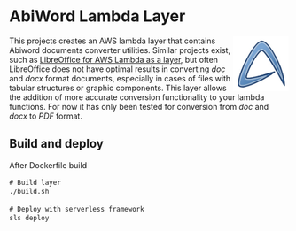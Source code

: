 # AbiWord Lambda Layer 
<img align="right" width="100" height="100" src="abi.png">

This projects creates an AWS lambda layer that contains Abiword documents converter utilities. 
Similar projects exist, such as [LibreOffice for AWS Lambda as a layer](https://github.com/shelfio/libreoffice-lambda-layer), but often LibreOffice does not have optimal results in converting _doc_ and _docx_ format documents, especially in cases of files with tabular structures or graphic components.
This layer allows the addition of more accurate conversion functionality to your lambda functions.
For now it has only been tested for conversion from _doc_ and _docx_ to _PDF_ format.

## Build and deploy

After Dockerfile build

```
# Build layer
./build.sh

# Deploy with serverless framework
sls deploy
```

